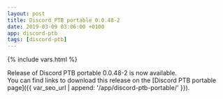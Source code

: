 ```yaml
---
layout: post
title: Discord PTB portable 0.0.48-2
date: 2019-03-09 03:06:00 +0100
app: discord-ptb
tags: [discord-ptb]
---
```

{% include vars.html %}

Release of Discord PTB portable 0.0.48-2 is now available.<br />
You can find links to download this release on the [Discord PTB portable page]({{ var_seo_url | append: '/app/discord-ptb-portable/' }}).